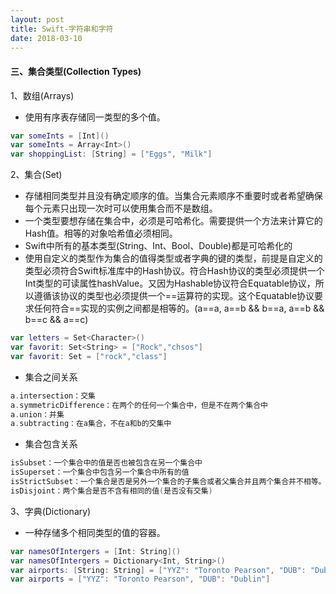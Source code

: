 ```yaml
---
layout: post
title: Swift-字符串和字符
date: 2018-03-10
---
```


#### 三、集合类型(Collection Types)

1、数组(Arrays)

* 使用有序表存储同一类型的多个值。

```swift
var someInts = [Int]()
var someInts = Array<Int>()
var shoppingList: [String] = ["Eggs", "Milk"]
```

2、集合(Set)

* 存储相同类型并且没有确定顺序的值。当集合元素顺序不重要时或者希望确保每个元素只出现一次时可以使用集合而不是数组。
* 一个类型要想存储在集合中，必须是可哈希化。需要提供一个方法来计算它的Hash值。相等的对象哈希值必须相同。
* Swift中所有的基本类型(String、Int、Bool、Double)都是可哈希化的
* 使用自定义的类型作为集合的值得类型或者字典的键的类型，前提是自定义的类型必须符合Swift标准库中的Hash协议。符合Hash协议的类型必须提供一个Int类型的可读属性hashValue。又因为Hashable协议符合Equatable协议，所以遵循该协议的类型也必须提供一个\==运算符的实现。这个Equatable协议要求任何符合\==实现的实例之间都是相等的。(a\==a, a\==b && b\==a, a\==b && b\==c && a==c)

```swift
var letters = Set<Character>()
var favorit: Set<String> = ["Rock","chsos"]
var favorit: Set = ["rock","class"]
```

* 集合之间关系

```swift
a.intersection：交集
a.symmetricDifference：在两个的任何一个集合中，但是不在两个集合中
a.union：并集
a.subtracting：在a集合，不在a和b的交集中
```

* 集合包含关系

```swift
isSubset：一个集合中的值是否也被包含在另一个集合中
isSuperset：一个集合中包含另一个集合中所有的值
isStrictSubset：一个集合是否是另外一个集合的子集合或者父集合并且两个集合并不相等。
isDisjoint：两个集合是否不含有相同的值(是否没有交集)
```

3、字典(Dictionary)

* 一种存储多个相同类型的值的容器。

```swift
var namesOfIntergers = [Int: String]()
var namesOfIntergers = Dictionary<Int, String>()
var airports: [String: String] = ["YYZ": "Toronto Pearson", "DUB": "Dublin"]
var airports = ["YYZ": "Toronto Pearson", "DUB": "Dublin"]
```


